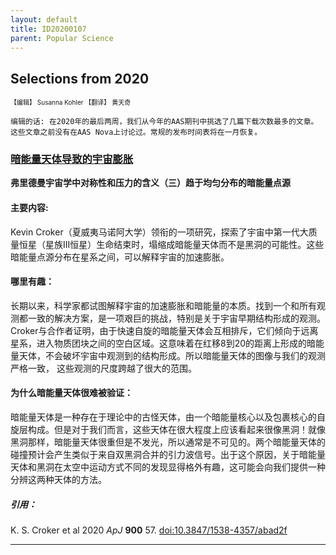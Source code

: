 ```yaml
---
layout: default
title: ID20200107
parent: Popular Science
---
```


## Selections from 2020

<font size=1>【编辑】 Susanna Kohler 【翻译】 黄天奇</font>

```
编辑的话: 在2020年的最后两周，我们从今年的AAS期刊中挑选了几篇下载次数最多的文章。这些文章之前没有在AAS Nova上讨论过。常规的发布时间表将在一月恢复。
```

### [暗能量天体导致的宇宙膨胀](https://aasnova.org/2020/12/21/selections-from-2020-expanding-the-universe-with-geodes/)
**弗里德曼宇宙学中对称性和压力的含义（三）趋于均匀分布的暗能量点源**

#### 主要内容:

Kevin Croker（夏威夷马诺阿大学）领衔的一项研究，探索了宇宙中第一代大质量恒星（星族III恒星）生命结束时，塌缩成暗能量天体而不是黑洞的可能性。这些暗能量点源分布在星系之间，可以解释宇宙的加速膨胀。

#### 哪里有趣：

长期以来，科学家都试图解释宇宙的加速膨胀和暗能量的本质。找到一个和所有观测都一致的解决方案，是一项艰巨的挑战，特别是关于宇宙早期结构形成的观测。Croker与合作者证明，由于快速自旋的暗能量天体会互相排斥，它们倾向于远离星系，进入物质团块之间的空白区域。这意味着在红移8到20的距离上形成的暗能量天体，不会破坏宇宙中观测到的结构形成。所以暗能量天体的图像与我们的观测严格一致， 这些观测的尺度跨越了很大的范围。

#### 为什么暗能量天体很难被验证：

暗能量天体是一种存在于理论中的古怪天体，由一个暗能量核心以及包裹核心的自旋层构成。但是对于我们而言，这些天体在很大程度上应该看起来很像黑洞！就像黑洞那样，暗能量天体很重但是不发光，所以通常是不可见的。两个暗能量天体的碰撞预计会产生类似于来自双黑洞合并的引力波信号。出于这个原因，关于暗能量天体和黑洞在太空中运动方式不同的发现显得格外有趣，这可能会向我们提供一种分辨这两种天体的方法。

##### 引用：

K. S. Croker et al 2020 *ApJ* **900** 57. [doi:10.3847/1538-4357/abad2f](https://doi.org/10.3847/1538-4357/abad2f)

-----
